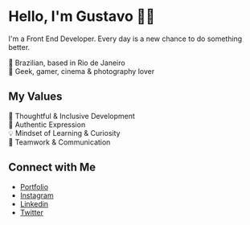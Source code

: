 # Hello, I'm Gustavo 👋🏻

I'm a Front End Developer. Every day is a new chance to do something better.

🏡 Brazilian, based in Rio de Janeiro <br/>
💜 Geek, gamer, cinema & photography lover <br/>

## My Values
🧠 Thoughtful & Inclusive Development <br/>
🖤 Authentic Expression <br/>
💡 Mindset of Learning & Curiosity <br/>
🙌 Teamwork & Communication

## Connect with Me
- [Portfolio](https://www.scafeli.com.br/) <br/>
- [Instagram](https://www.instagram.com/gustavoscafeli) <br/>
- [Linkedin](https://www.linkedin.com/in/gustavoscafeli/) <br/>
- [Twitter](https://twitter.com/gustavoscafeli) <br/>

